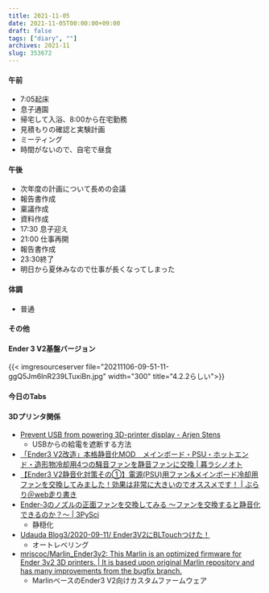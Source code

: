```yaml
---
title: 2021-11-05
date: 2021-11-05T00:00:00+09:00
draft: false
tags: ["diary", ""]
archives: 2021-11
slug: 353672
---
```

#### 午前
- 7:05起床
- 息子通園
- 帰宅して入浴、8:00から在宅勤務
- 見積もりの確認と実験計画
- ミーティング
- 時間がないので、自宅で昼食
#### 午後
- 次年度の計画について長めの会議
- 報告書作成
- 稟議作成
- 資料作成
- 17:30 息子迎え
- 21:00 仕事再開
- 報告書作成
- 23:30終了
- 明日から夏休みなので仕事が長くなってしまった
#### 体調
- 普通
#### その他
#### Ender 3 V2基盤バージョン
{{< imgresourceserver file="20211106-09-51-11-ggQ5Jm6lnR239LTuxiBn.jpg" width="300" title="4.2.2らしい">}}
#### 今日のTabs
#### 3Dプリンタ関係
- [Prevent USB from powering 3D-printer display - Arjen Stens](https://arjenstens.com/prevent-usb-powering-3d-printer-display/)
  - USBからの給電を遮断する方法
- [「Ender3 V2改造」本格静音化MOD　メインボード・PSU・ホットエンド・造形物冷却用4つの騒音ファンを静音ファンに交換 | 暮ラシノオト](https://kurashi-note.com/post-8312/)
- [【Ender3 V2静音化対策その①】電源(PSU)用ファン&メインボード冷却用ファンを交換してみました！効果は非常に大きいのでオススメです！ | ぶらり＠web走り書き](https://burariweb.info/gadget/3d-printer/ender3v2-quiet-measures.html)
- [Ender-3のノズルの正面ファンを交換してみる 〜ファンを交換すると静音化できるのか？〜 | 3PySci](https://3pysci.com/ender3-24/)
  - 静穏化
- [Udauda Blog3/2020-09-11/ Ender3V2にBLTouchつけた！](https://www.narimatsu.net/blog3/article/200911a)
  - オートレベリング
- [mriscoc/Marlin_Ender3v2: This Marlin is an optimized firmware for Ender 3v2 3D printers. | It is based upon original Marlin repository and has many improvements from the bugfix branch.](https://github.com/mriscoc/Marlin_Ender3v2)
  - MarlinベースのEnder3 V2向けカスタムファームウェア
  